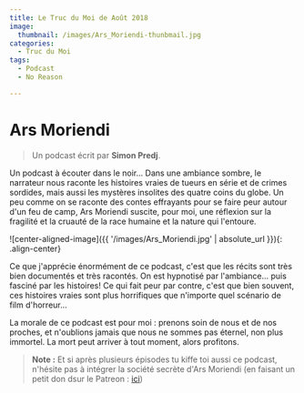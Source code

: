 ```yaml
---
title: Le Truc du Moi de Août 2018
image: 
  thumbnail: /images/Ars_Moriendi-thunbmail.jpg
categories:
  - Truc du Moi
tags:
  - Podcast
  - No Reason

---
```


# Ars Moriendi

> Un podcast écrit par **Simon Predj**. 

Un podcast à écouter dans le noir... Dans une ambiance sombre, le narrateur nous raconte les histoires vraies de tueurs en série et de crimes sordides, mais aussi les mystères insolites des quatre coins du globe. Un peu comme on se raconte des contes effrayants pour se faire peur autour d'un feu de camp, Ars Moriendi suscite, pour moi, une réflexion sur la fragilité et la cruauté de la race humaine et la nature qui l'entoure. 

![center-aligned-image]({{ '/images/Ars_Moriendi.jpg' | absolute_url }}){: .align-center}

Ce que j'apprécie énormément de ce podcast, c'est que les récits sont très bien documentés et très racontés. On est hypnotisé par l'ambiance... puis fasciné par les histoires!
Ce qui fait peur par contre, c'est que bien souvent, ces histoires vraies sont plus horrifiques que n'importe quel scénario de film d'horreur...

La morale de ce podcast est pour moi : prenons soin de nous et de nos proches, et n'oublions jamais que nous ne sommes pas éternel, non plus immortel. La mort peut arriver à tout moment, alors profitons. 


> **Note :** Et si après plusieurs épisodes tu kiffe toi aussi ce podcast, n'hésite pas à intégrer la société secrète d'Ars Moriendi (en faisant un petit don dsur le Patreon : [ici](https://www.patreon.com/ArsMoriendiPodcast))

